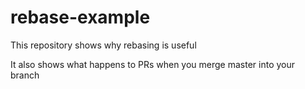 # rebase-example

This repository shows why rebasing is useful

It also shows what happens to PRs when you merge master into your branch
